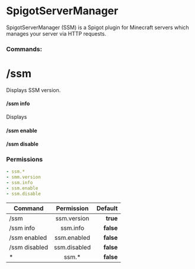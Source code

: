# SpigotServerManager
SpigotServerManager (SSM) is a Spigot plugin for Minecraft servers which manages your server via HTTP requests.

### Commands:

# /ssm
Displays SSM version.

#### /ssm info
Displays

#### /ssm enable

#### /ssm disable

### Permissions
```yaml
- ssm.*
- smm.version
- ssm.info
- ssm.enable
- ssm.disable
```

| Command        | Permission           | Default |
| -------------- |:--------------------:| -------:|
| /ssm           | ssm.version          |**true** |
| /ssm info      | ssm.info             |**false**|
| /ssm enabled   | ssm.enabled          |**false**|
| /ssm disabled  | ssm.disabled         |**false**|
| *              | ssm.*                |**false**|